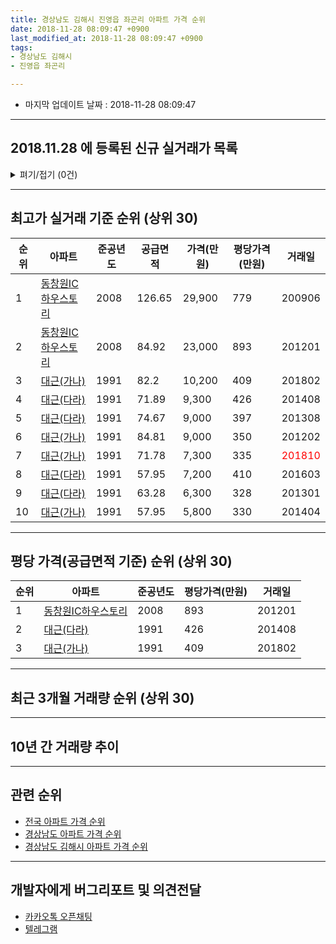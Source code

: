 ```yaml
---
title: 경상남도 김해시 진영읍 좌곤리 아파트 가격 순위
date: 2018-11-28 08:09:47 +0900
last_modified_at: 2018-11-28 08:09:47 +0900
tags:
- 경상남도 김해시
- 진영읍 좌곤리

---
```


* 마지막 업데이트 날짜 : 2018-11-28 08:09:47

---

## 2018.11.28 에 등록된 신규 실거래가 목록

<details>
<summary>펴기/접기 (0건)</summary>
<div markdown="1">

|아파트|준공년도|공급면적|가격(만원)|평당가격(만원)|거래일|
|---|---|---|---|---|---|
|없음||||||


</div>
</details>

---

## 최고가 실거래 기준 순위 (상위 30)


|순위|아파트|준공년도|공급면적|가격(만원)|평당가격(만원)|거래일|
|---|---|---|---|---|---|---|
|1|[동창원IC하우스토리](https://search.naver.com/search.naver?query=%EA%B2%BD%EC%83%81%EB%82%A8%EB%8F%84+%EA%B9%80%ED%95%B4%EC%8B%9C+%EC%A7%84%EC%98%81%EC%9D%8D+%EC%A2%8C%EA%B3%A4%EB%A6%AC+%EB%8F%99%EC%B0%BD%EC%9B%90IC%ED%95%98%EC%9A%B0%EC%8A%A4%ED%86%A0%EB%A6%AC)|2008|126.65|29,900|779|200906|
|2|[동창원IC하우스토리](https://search.naver.com/search.naver?query=%EA%B2%BD%EC%83%81%EB%82%A8%EB%8F%84+%EA%B9%80%ED%95%B4%EC%8B%9C+%EC%A7%84%EC%98%81%EC%9D%8D+%EC%A2%8C%EA%B3%A4%EB%A6%AC+%EB%8F%99%EC%B0%BD%EC%9B%90IC%ED%95%98%EC%9A%B0%EC%8A%A4%ED%86%A0%EB%A6%AC)|2008|84.92|23,000|893|201201|
|3|[대근(가나)](https://search.naver.com/search.naver?query=%EA%B2%BD%EC%83%81%EB%82%A8%EB%8F%84+%EA%B9%80%ED%95%B4%EC%8B%9C+%EC%A7%84%EC%98%81%EC%9D%8D+%EC%A2%8C%EA%B3%A4%EB%A6%AC+%EB%8C%80%EA%B7%BC%28%EA%B0%80%EB%82%98%29)|1991|82.2|10,200|409|201802|
|4|[대근(다라)](https://search.naver.com/search.naver?query=%EA%B2%BD%EC%83%81%EB%82%A8%EB%8F%84+%EA%B9%80%ED%95%B4%EC%8B%9C+%EC%A7%84%EC%98%81%EC%9D%8D+%EC%A2%8C%EA%B3%A4%EB%A6%AC+%EB%8C%80%EA%B7%BC%28%EB%8B%A4%EB%9D%BC%29)|1991|71.89|9,300|426|201408|
|5|[대근(다라)](https://search.naver.com/search.naver?query=%EA%B2%BD%EC%83%81%EB%82%A8%EB%8F%84+%EA%B9%80%ED%95%B4%EC%8B%9C+%EC%A7%84%EC%98%81%EC%9D%8D+%EC%A2%8C%EA%B3%A4%EB%A6%AC+%EB%8C%80%EA%B7%BC%28%EB%8B%A4%EB%9D%BC%29)|1991|74.67|9,000|397|201308|
|6|[대근(가나)](https://search.naver.com/search.naver?query=%EA%B2%BD%EC%83%81%EB%82%A8%EB%8F%84+%EA%B9%80%ED%95%B4%EC%8B%9C+%EC%A7%84%EC%98%81%EC%9D%8D+%EC%A2%8C%EA%B3%A4%EB%A6%AC+%EB%8C%80%EA%B7%BC%28%EA%B0%80%EB%82%98%29)|1991|84.81|9,000|350|201202|
|7|[대근(가나)](https://search.naver.com/search.naver?query=%EA%B2%BD%EC%83%81%EB%82%A8%EB%8F%84+%EA%B9%80%ED%95%B4%EC%8B%9C+%EC%A7%84%EC%98%81%EC%9D%8D+%EC%A2%8C%EA%B3%A4%EB%A6%AC+%EB%8C%80%EA%B7%BC%28%EA%B0%80%EB%82%98%29)|1991|71.78|7,300|335|<span style="color:red">201810</span>|
|8|[대근(다라)](https://search.naver.com/search.naver?query=%EA%B2%BD%EC%83%81%EB%82%A8%EB%8F%84+%EA%B9%80%ED%95%B4%EC%8B%9C+%EC%A7%84%EC%98%81%EC%9D%8D+%EC%A2%8C%EA%B3%A4%EB%A6%AC+%EB%8C%80%EA%B7%BC%28%EB%8B%A4%EB%9D%BC%29)|1991|57.95|7,200|410|201603|
|9|[대근(다라)](https://search.naver.com/search.naver?query=%EA%B2%BD%EC%83%81%EB%82%A8%EB%8F%84+%EA%B9%80%ED%95%B4%EC%8B%9C+%EC%A7%84%EC%98%81%EC%9D%8D+%EC%A2%8C%EA%B3%A4%EB%A6%AC+%EB%8C%80%EA%B7%BC%28%EB%8B%A4%EB%9D%BC%29)|1991|63.28|6,300|328|201301|
|10|[대근(가나)](https://search.naver.com/search.naver?query=%EA%B2%BD%EC%83%81%EB%82%A8%EB%8F%84+%EA%B9%80%ED%95%B4%EC%8B%9C+%EC%A7%84%EC%98%81%EC%9D%8D+%EC%A2%8C%EA%B3%A4%EB%A6%AC+%EB%8C%80%EA%B7%BC%28%EA%B0%80%EB%82%98%29)|1991|57.95|5,800|330|201404|


---

## 평당 가격(공급면적 기준) 순위 (상위 30)


|순위|아파트|준공년도|평당가격(만원)|거래일|
|---|---|---|---|---|
|1|[동창원IC하우스토리](https://search.naver.com/search.naver?query=%EA%B2%BD%EC%83%81%EB%82%A8%EB%8F%84+%EA%B9%80%ED%95%B4%EC%8B%9C+%EC%A7%84%EC%98%81%EC%9D%8D+%EC%A2%8C%EA%B3%A4%EB%A6%AC+%EB%8F%99%EC%B0%BD%EC%9B%90IC%ED%95%98%EC%9A%B0%EC%8A%A4%ED%86%A0%EB%A6%AC)|2008|893|201201|
|2|[대근(다라)](https://search.naver.com/search.naver?query=%EA%B2%BD%EC%83%81%EB%82%A8%EB%8F%84+%EA%B9%80%ED%95%B4%EC%8B%9C+%EC%A7%84%EC%98%81%EC%9D%8D+%EC%A2%8C%EA%B3%A4%EB%A6%AC+%EB%8C%80%EA%B7%BC%28%EB%8B%A4%EB%9D%BC%29)|1991|426|201408|
|3|[대근(가나)](https://search.naver.com/search.naver?query=%EA%B2%BD%EC%83%81%EB%82%A8%EB%8F%84+%EA%B9%80%ED%95%B4%EC%8B%9C+%EC%A7%84%EC%98%81%EC%9D%8D+%EC%A2%8C%EA%B3%A4%EB%A6%AC+%EB%8C%80%EA%B7%BC%28%EA%B0%80%EB%82%98%29)|1991|409|201802|


---

## 최근 3개월 거래량 순위 (상위 30)


<div style="width:100%;">
    <canvas id="deal_count_ranking" height="250"></canvas>
</div>


<script>
new Chart(document.getElementById("deal_count_ranking"), {
    type: 'horizontalBar',
    data: {
        labels: ['대근(가나)', '동창원IC하우스토리'],
        datasets: [{
            label: '실거래 수',
            data: [1, 1],
            borderColor: "rgba(255, 0, 128, 1)",
            backgroundColor: "rgba(255, 0, 128, 0.5)",
            fill: false,
        }]
    },
    options: {
        responsive: true,
        title: {
            display: true,
            text: '최근 3개월 거래량 순위'
        },
        tooltips: {
            mode: 'index',
            intersect: false,
            callbacks: {
                title: function(tooltipItems, data) {
                    return "실거래 수:";
                },
                label: function(tooltipItem, data) {
                    return data.labels[tooltipItem.index] + ": " + tooltipItem.xLabel;
                }
            }
        },
        hover: {
            mode: 'nearest',
            intersect: true
        },
        scales: {
            xAxes: [{
                display: true,
                scaleLabel: {
                    display: true,
                    labelString: '실거래 수'
                },
                ticks: {
                    suggestedMin: 0,
                }
            }],
            yAxes: [{
                display: true,
                ticks: {
                    autoSkip: false,
                    callback: function(value, index, values) {
                        if (value.length > 15)
                            return value.substr(0, 13) + "...";
                        else
                            return value;
                    }
                },
                scaleLabel: {
                    display: false,
                }
            }]
        }
    }
});

</script>


---

## 10년 간 거래량 추이


<div style="width:100%;">
    <canvas id="deal_progress" height="250"></canvas>
</div>

<script>
new Chart(document.getElementById("deal_progress"), {
    type: 'line',
    data: {
        labels: ['200811','200812','200901','200902','200903','200904','200905','200906','200907','200908','200909','200910','200911','200912','201001','201002','201003','201004','201005','201006','201007','201008','201009','201010','201011','201012','201101','201102','201103','201104','201105','201106','201107','201108','201109','201110','201111','201112','201201','201202','201203','201204','201205','201206','201207','201208','201209','201210','201211','201212','201301','201302','201303','201304','201305','201306','201307','201308','201309','201310','201311','201312','201401','201402','201403','201404','201405','201406','201407','201408','201409','201410','201411','201412','201501','201502','201503','201504','201505','201506','201507','201508','201509','201510','201511','201512','201601','201602','201603','201604','201605','201606','201607','201608','201609','201610','201611','201612','201701','201702','201703','201704','201705','201706','201707','201708','201709','201710','201711','201712','201801','201802','201803','201804','201805','201806','201807','201808','201809','201810','201811'],
        datasets: [{
            label: '실거래 수',
            pointRadius: 1,
            data: [1, 1, 1, 0, 2, 0, 3, 1, 2, 0, 0, 25, 2, 4, 2, 0, 2, 15, 15, 10, 5, 10, 20, 26, 25, 22, 19, 8, 19, 6, 4, 3, 2, 3, 0, 3, 2, 1, 3, 5, 2, 3, 4, 2, 0, 0, 1, 2, 4, 3, 2, 1, 2, 2, 1, 2, 3, 2, 4, 4, 2, 3, 2, 1, 6, 4, 4, 6, 2, 7, 5, 3, 3, 4, 4, 4, 2, 7, 3, 2, 3, 3, 3, 3, 2, 3, 3, 0, 6, 3, 2, 4, 5, 1, 4, 2, 2, 3, 0, 2, 2, 4, 2, 4, 2, 1, 0, 1, 1, 0, 1, 2, 1, 3, 1, 4, 1, 0, 1, 1, 0],
            borderColor: "rgba(255, 201, 14, 1)",
            backgroundColor: "rgba(255, 201, 14, 0.5)",
            fill: true,
        }]
    },
    options: {
        responsive: true,
        title: {
            display: true,
            text: '10년간 거래량 추이'
        },
        tooltips: {
            mode: 'index',
            intersect: false,
        },
        hover: {
            mode: 'nearest',
            intersect: true
        },
        scales: {
            xAxes: [{
                display: true,
                scaleLabel: {
                    display: true,
                    labelString: '년/월'
                }
            }],
            yAxes: [{
                display: true,
                ticks: {
                    suggestedMin: 0,
                },
                scaleLabel: {
                    display: true,
                    labelString: '실거래 수'
                }
            }]
        }
    }
});

</script>


---

## 관련 순위

- [전국 아파트 가격 순위](https://inasie.github.io/apt-ranking/전국)
- [경상남도 아파트 가격 순위](https://inasie.github.io/apt-ranking/경상남도)
- [경상남도 김해시 아파트 가격 순위](https://inasie.github.io/apt-ranking/경상남도-김해시)


---

## 개발자에게 버그리포트 및 의견전달

- [카카오톡 오픈채팅](https://open.kakao.com/o/gLJUAP4)
- [텔레그램](https://t.me/inasie)

